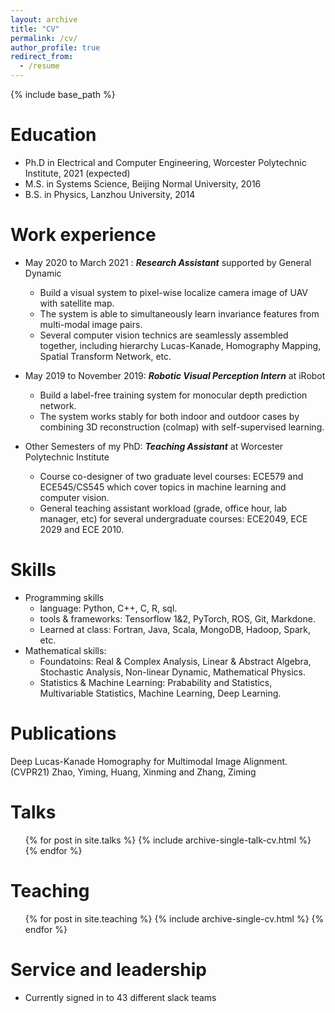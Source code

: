 ```yaml
---
layout: archive
title: "CV"
permalink: /cv/
author_profile: true
redirect_from:
  - /resume
---
```


{% include base_path %}

Education
======
* Ph.D in Electrical and Computer Engineering, Worcester Polytechnic Institute, 2021 (expected)
* M.S. in Systems Science, Beijing Normal University, 2016
* B.S. in Physics, Lanzhou University, 2014

Work experience
======
* May 2020 to March 2021 : ***Research Assistant*** supported by General Dynamic
  * Build a visual system to pixel-wise localize camera image of UAV with satellite map.
  * The system is able to simultaneously learn invariance features from multi-modal image pairs.
  * Several computer vision technics are seamlessly assembled together, including hierarchy Lucas-Kanade, Homography Mapping, Spatial Transform Network, etc.  


* May 2019 to November 2019: ***Robotic Visual Perception Intern*** at iRobot 
  * Build a label-free training system for monocular depth prediction network.
  * The system works stably for both indoor and outdoor cases by combining 3D reconstruction (colmap) with self-supervised learning.


* Other Semesters of my PhD: ***Teaching Assistant*** at Worcester Polytechnic Institute 
  * Course co-designer of two graduate level courses: ECE579 and ECE545/CS545 which cover topics in machine learning and computer vision.
  * General teaching assistant workload (grade, office hour, lab manager, etc) for several undergraduate courses: ECE2049, ECE 2029 and ECE 2010.
  


  
Skills
======
* Programming skills
  * language: Python, C++, C, R, sql.
  * tools & frameworks: Tensorflow 1&2, PyTorch, ROS, Git, Markdone.
  * Learned at class: Fortran, Java, Scala, MongoDB, Hadoop, Spark, etc. 
* Mathematical skills:
  * Foundatoins: Real & Complex Analysis, Linear & Abstract Algebra, Stochastic Analysis, Non-linear Dynamic, Mathematical Physics.
  * Statistics & Machine Learning: Prabability and Statistics, Multivariable Statistics, Machine Learning, Deep Learning. 
  


Publications
======
  Deep Lucas-Kanade Homography for Multimodal Image Alignment. (CVPR21) Zhao, Yiming, Huang, Xinming and Zhang, Ziming

  
Talks
======
  <ul>{% for post in site.talks %}
    {% include archive-single-talk-cv.html %}
  {% endfor %}</ul>
  
Teaching
======
  <ul>{% for post in site.teaching %}
    {% include archive-single-cv.html %}
  {% endfor %}</ul>
  
Service and leadership
======
* Currently signed in to 43 different slack teams
